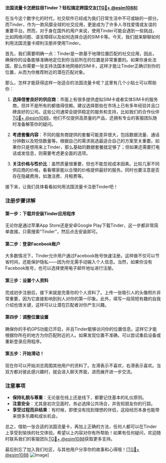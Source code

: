 **法国流量卡怎麽註冊Tinder？轻松搞定跨国交友[[TG💪+ @esim1088](https://t.me/s/esim1088)]**

在当今这个数字化的时代，社交软件已经成为我们日常生活中不可或缺的一部分。而Tinder，作为一款风靡全球的社交应用，更是成为了许多人寻找爱情或友谊的重要平台。然而，对于身在国外的用户来说，使用Tinder可能会遇到一些挑战，比如网络问题、语言障碍以及如何选择合适的SIM卡等。今天，我们就来聊聊如何利用法国流量卡顺利注册并使用Tinder。

首先，我们需要明确一点：Tinder是一款基于地理位置匹配的社交应用，因此，确保你的设备能够准确地定位到你当前所在的位置是非常重要的。如果你身处法国，那么你需要一张支持法国本地网络的SIM卡，这样才能让Tinder正确识别你的位置，从而为你推荐附近的潜在匹配对象。

那么，怎样才能获得这样一张适合的法国流量卡呢？这里有几个小贴士可以帮助你：

1. **选择信誉良好的供应商**：市面上有很多提供虚拟SIM卡或者实体SIM卡的服务商，但并不是所有的都值得信赖。建议选择那些在市场上已有多年经验并且口碑良好的公司。这些公司通常会提供稳定的服务和支持，比如我们的合作伙伴[TG💪+ @esim1088](https://t.me/s/esim1088)，他们不仅提供高质量的产品，还拥有专业的客服团队随时准备解答你的疑问。

2. **考虑套餐内容**：不同的服务商提供的套餐可能差异很大，包括数据流量、通话分钟数以及短信数量等。根据自己的需求挑选最适合自己的方案至关重要。如果你只是想用来上Tinder，那么基础的数据套餐就足够了；但如果还需要打电话或发信息，则需要考虑更全面的选项。

3. **关注价格与性价比**：虽然质量很重要，但也不能忽视成本因素。比较几家不同供应商的价格，看看哪家能以合理的价格提供最好的服务。同时也要注意是否存在隐藏费用，如激活费、月租费等。

接下来，让我们具体看看如何用法国流量卡注册Tinder吧！

### 注册步骤详解

#### 第一步：下载并安装Tinder应用程序
无论你是通过苹果App Store还是安卓Google Play下载Tinder，这一步都非常简单直接。只需搜索“Tinder”，然后点击安装即可。

#### 第二步：登录Facebook账户
大多数情况下，Tinder允许用户通过Facebook账号快速注册。这样做不仅可以节省时间，还能保护隐私——因为你无需手动输入个人信息。当然，如果你没有Facebook账号，也可以选择使用电子邮件地址进行注册。

#### 第三步：设置个人资料
完成初步注册后，接下来就是完善你的个人资料了。上传一张吸引人的头像照片非常重要，因为它直接影响到别人对你的第一印象。此外，填写一段简短有趣的自我介绍也很关键，这样可以让潜在匹配者对你产生兴趣。

#### 第四步：调整位置设置
确保你的手机GPS功能已开启，并且Tinder能够访问你的位置信息。这样它才能根据你所在的地方为你匹配附近的人。如果发现位置不准确，可以尝试重启设备或重新登录应用程序。

#### 第五步：开始滑动！
现在你可以开始浏览周围其他用户的资料了。左滑表示不喜欢，右滑表示喜欢。当双方都对彼此感兴趣时，就会进入聊天界面，进而展开进一步交流。

### 注意事项

- **保持礼貌与尊重**：无论是在线上还是线下，都要记住基本的礼仪原则。
- **注意安全**：尤其是初次见面时，务必选择公共场合，并告知朋友你的行踪。
- **享受过程而非结果**：有时候，即使没有找到理想的伴侣，这段经历本身也能带来很多乐趣和成长机会。

总之，借助一张合适的法国流量卡，再加上正确的方法，任何人都可以在Tinder上享受到愉快的社交体验。希望以上内容对你有所帮助！如果有任何疑问，欢迎随时联系我们的客服团队[TG💪+ @esim1088](https://t.me/s/esim1088)获取更多支持。

最后别忘了加入我们社区，与其他用户分享你的故事和心得哦！[[TG💪+ @esim1088](https://t.me/s/esim1088) ![Image](https://i.postimg.cc/4NQfJmqS/Snipaste-2025-05-13-00-14-12.png)]